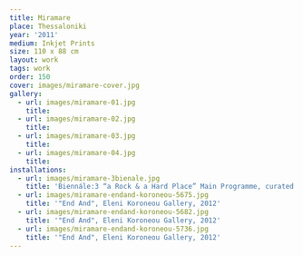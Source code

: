 ```yaml
---
title: Miramare
place: Thessaloniki
year: '2011'
medium: Inkjet Prints
size: 110 x 88 cm
layout: work
tags: work
order: 150
cover: images/miramare-cover.jpg
gallery:
  - url: images/miramare-01.jpg
    title:
  - url: images/miramare-02.jpg
    title:
  - url: images/miramare-03.jpg
    title:
  - url: images/miramare-04.jpg
    title:
installations:
  - url: images/miramare-3bienale.jpg
    title: 'Biennále:3 “a Rock & a Hard Place” Main Programme, curated by Paolo Colombo, Mahita el Bacha Urieta, Marina Fokidis, Archelological Museum, Thessaloniki, 2011'
  - url: images/miramare-endand-koroneou-5675.jpg
    title: '"End And", Eleni Koroneou Gallery, 2012'
  - url: images/miramare-endand-koroneou-5682.jpg
    title: '"End And", Eleni Koroneou Gallery, 2012'
  - url: images/miramare-endand-koroneou-5736.jpg
    title: '"End And", Eleni Koroneou Gallery, 2012'
---
```

